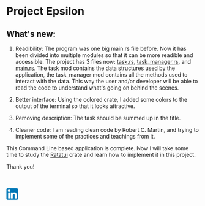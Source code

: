 # Project Epsilon

## What's new:

1. Readibility: The program was one big main.rs file before. Now it has been divided into multiple modules so that it can be more readible and accessible. The project has 3 files now: [task.rs](..\src\task.rs), [task_manager.rs](..\src\task_manager.rs), and [main.rs](..\src\main.rs). The task mod contains the data structures used by the application, the task_manager mod contains all the methods used to interact with the data. This way the user and/or developer will be able to read the code to understand what's going on behind the scenes.

2. Better interface: Using the colored crate, I added some colors to the output of the terminal so that it looks attractive.

3. Removing description: The task should be summed up in the title.

4. Cleaner code: I am reading clean code by Robert C. Martin, and trying to implement some of the practices and teachings from it.

This Command Line based application is complete. Now I will take some time to study the [Ratatui](https://www.ratatui.rs/) crate and learn how to implement it in this project.

Thank you!
<br><br><br>

<a href="https://www.linkedin.com/in/abdulshaikh55"><img src ="./images/linkedin.png" alt = "LinkedIn" height="30px" width="30px"></a>